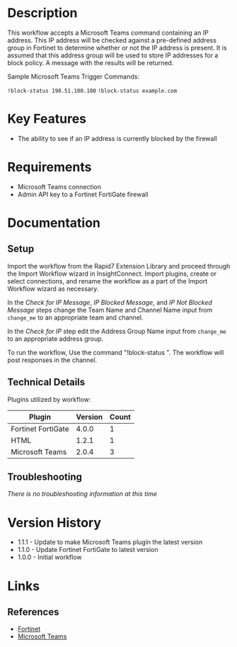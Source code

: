 # Description

This workflow accepts a Microsoft Teams command containing an IP address. This IP address will be checked against a pre-defined address group in Fortinet to determine whether or not the IP address is present. It is assumed that this address group will be used to store IP addresses for a block policy. A message with the results will be returned.

Sample Microsoft Teams Trigger Commands:

`!block-status 198.51.100.100`
`!block-status example.com`

# Key Features

* The ability to see if an IP address is currently blocked by the firewall

# Requirements

* Microsoft Teams connection
* Admin API key to a Fortinet FortiGate firewall

# Documentation

## Setup

Import the workflow from the Rapid7 Extension Library and proceed through the Import Workflow wizard in InsightConnect. Import plugins, create or select connections, and rename the workflow as a part of the Import Workflow wizard as necessary.

In the _Check for IP Message_, _IP Blocked Message_, and _IP Not Blocked Message_ steps change the Team Name and Channel Name input from `change_me` to an appropriate team and channel.

In the _Check for IP_ step edit the Address Group Name input from `change_me` to an appropriate address group.

To run the workflow,  Use the command "!block-status <IP>". The workflow will post responses in the channel.

## Technical Details

Plugins utilized by workflow:

|Plugin|Version|Count|
|----|----|--------|
|Fortinet FortiGate|4.0.0|1|
|HTML|1.2.1|1|
|Microsoft Teams|2.0.4|3|

## Troubleshooting

_There is no troubleshooting information at this time_

# Version History

* 1.1.1 - Update to make Microsoft Teams plugin the latest version
* 1.1.0 - Update Fortinet FortiGate to latest version
* 1.0.0 - Initial workflow

# Links

## References

* [Fortinet](https://www.fortinet.com/)
* [Microsoft Teams](https://teams.microsoft.com)

